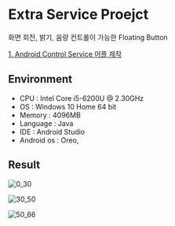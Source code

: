 # Extra Service Proejct
화면 회전, 밝기, 음량 컨트롤이 가능한 Floating Button

[1. Android Control Service 어플 제작](https://blog.naver.com/jms8732/222134110794)

## Environment
* CPU : Intel Core i5-6200U @ 2.30GHz  
* OS : Windows 10 Home 64 bit  
* Memory : 4096MB
* Language : Java
* IDE : Android Studio
* Android os : Oreo, 

## Result
![0_30](https://user-images.githubusercontent.com/26684848/97865851-35ab3780-1d4e-11eb-9e51-c2bfcf830e9f.gif)

![30_50](https://user-images.githubusercontent.com/26684848/97865853-3774fb00-1d4e-11eb-9f2c-bde0f610ec7a.gif)

![50_66](https://user-images.githubusercontent.com/26684848/97865858-38a62800-1d4e-11eb-9c69-8c84886ecf3c.gif)
